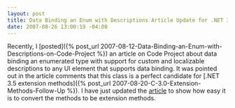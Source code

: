 ```yaml
---
layout: post
title: Data Binding an Enum with Descriptions Article Update for .NET 3.5
date: 2007-08-26 13:00:19 -04:00
---
```


Recently, I [posted]({% post_url 2007-08-12-Data-Binding-an-Enum-with-Descriptions-on-Code-Project %}) an article on Code Project about data binding an enumerated type with support for custom and localizable descriptions to any UI element that supports data binding. It was pointed out in the article comments that this class is a perfect candidate for [.NET 3.5 extension methods]({% post_url 2007-08-20-C-3.0-Extension-Methods-Follow-Up %}). I have just updated the [article](http://www.codeproject.com/useritems/enumdatabinding.asp) to show how easy it is to convert the methods to be extension methods.
